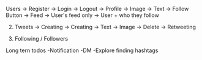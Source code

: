 Users
   -> Register
   -> Login
   -> Logout
   -> Profile
      -> Image
      -> Text
      -> Follow Button
   -> Feed
      -> User's feed only
      -> User + who they follow

2. Tweets
   -> Creating
      -> Creating
         -> Text
         -> Image
   -> Delete
   -> Retweeting

3. Following / Followers





Long tern todos
-Notification
-DM
-Explore finding hashtags
